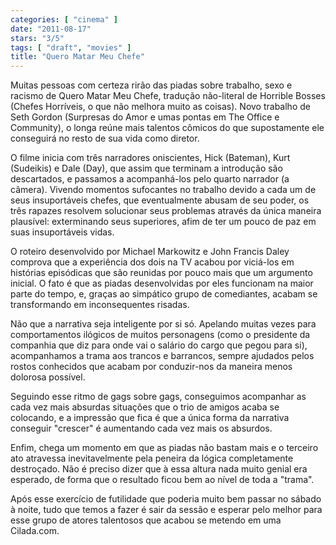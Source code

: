 ```yaml
---
categories: [ "cinema" ]
date: "2011-08-17"
stars: "3/5"
tags: [ "draft", "movies" ]
title: "Quero Matar Meu Chefe"
---
```

Muitas pessoas com certeza rirão das piadas sobre trabalho, sexo e
racismo de Quero Matar Meu Chefe, tradução não-literal de Horrible
Bosses (Chefes Horríveis, o que não melhora muito as coisas). Novo
trabalho de Seth Gordon (Surpresas do Amor e umas pontas em The Office
e Community), o longa reúne mais talentos cômicos do que supostamente
ele conseguirá no resto de sua vida como diretor.

O filme inicia com três narradores oniscientes, Hick (Bateman),
Kurt (Sudeikis) e Dale (Day), que assim que terminam a introdução
são descartados, e passamos a acompanhá-los pelo quarto narrador
(a câmera). Vivendo momentos sufocantes no trabalho devido a cada um
de seus insuportáveis chefes, que eventualmente abusam de seu poder,
os três rapazes resolvem solucionar seus problemas através da única
maneira plausível: exterminando seus superiores, afim de ter um pouco
de paz em suas insuportáveis vidas.

O roteiro desenvolvido por Michael Markowitz e John Francis Daley
comprova que a experiência dos dois na TV acabou por viciá-los em
histórias episódicas que são reunidas por pouco mais que um argumento
inicial. O fato é que as piadas desenvolvidas por eles funcionam na
maior parte do tempo, e, graças ao simpático grupo de comediantes,
acabam se transformando em inconsequentes risadas.

Não que a narrativa seja inteligente por si só. Apelando muitas vezes
para comportamentos ilógicos de muitos personagens (como o presidente
da companhia que diz para onde vai o salário do cargo que pegou para
si), acompanhamos a trama aos trancos e barrancos, sempre ajudados pelos
rostos conhecidos que acabam por conduzir-nos da maneira menos dolorosa
possível.

Seguindo esse ritmo de gags sobre gags, conseguimos acompanhar as cada
vez mais absurdas situações que o trio de amigos acaba se colocando,
e a impressão que fica é que a única forma da narrativa conseguir
"crescer" é aumentando cada vez mais os absurdos.

Enfim, chega um momento em que as piadas não bastam mais e o terceiro
ato atravessa inevitavelmente pela peneira da lógica completamente
destroçado. Não é preciso dizer que à essa altura nada muito genial
era esperado, de forma que o resultado ficou bem ao nível de toda a
"trama".

Após esse exercício de futilidade que poderia muito bem passar no
sábado à noite, tudo que temos a fazer é sair da sessão e esperar
pelo melhor para esse grupo de atores talentosos que acabou se metendo
em uma Cilada.com.


